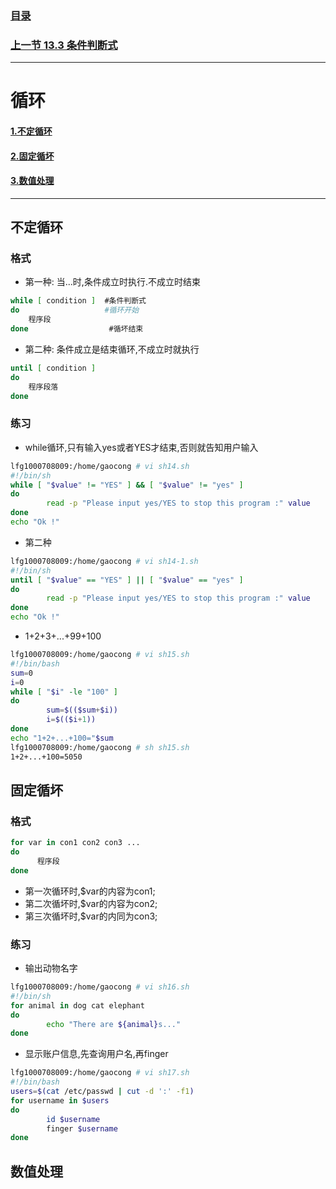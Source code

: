 
### [目录](https://github.com/Letitmiss/Linux-learning/blob/master/README.md)
### [上一节 13.3 条件判断式 ](https://github.com/Letitmiss/Linux-learning/blob/master/blog/13.3shellscript.md)
----
# 循环
#### [1.不定循环](#不定循环)
#### [2.固定循坏](#固定循坏)
#### [3.数值处理](#数值处理)
----

## 不定循环
### 格式
* 第一种: 当...时,条件成立时执行.不成立时结束
```bash
while [ condition ]  #条件判断式
do                   #循环开始
    程序段 
done                  #循坏结束
```
* 第二种: 条件成立是结束循环,不成立时就执行
```bash
until [ condition ]
do 
    程序段落
done
```
### 练习
* while循环,只有输入yes或者YES才结束,否则就告知用户输入
```bash
lfg1000708009:/home/gaocong # vi sh14.sh 
#!/bin/sh
while [ "$value" != "YES" ] && [ "$value" != "yes" ]
do
        read -p "Please input yes/YES to stop this program :" value
done
echo "Ok !"
```
* 第二种
```bash
lfg1000708009:/home/gaocong # vi sh14-1.sh 
#!/bin/sh
until [ "$value" == "YES" ] || [ "$value" == "yes" ]
do
        read -p "Please input yes/YES to stop this program :" value
done
echo "Ok !"
```
* 1+2+3+...+99+100
```bash
lfg1000708009:/home/gaocong # vi sh15.sh 
#!/bin/bash
sum=0
i=0
while [ "$i" -le "100" ]
do
        sum=$(($sum+$i))
        i=$(($i+1))
done
echo "1+2+...+100="$sum
lfg1000708009:/home/gaocong # sh sh15.sh 
1+2+...+100=5050
```

## 固定循坏
### 格式
```bash
for var in con1 con2 con3 ...
do
      程序段
done
```
* 第一次循环时,$var的内容为con1;
* 第二次循坏时,$var的内容为con2;
* 第三次循坏时,$var的内同为con3;
### 练习
* 输出动物名字
```bash
lfg1000708009:/home/gaocong # vi sh16.sh 
#!/bin/sh
for animal in dog cat elephant
do
        echo "There are ${animal}s..."
done
```
* 显示账户信息,先查询用户名,再finger
```bash
lfg1000708009:/home/gaocong # vi sh17.sh 
#!/bin/bash
users=$(cat /etc/passwd | cut -d ':' -f1)
for username in $users
do
        id $username
        finger $username
done
```





## 数值处理
